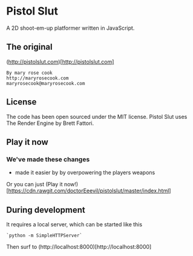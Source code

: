 # Pistol Slut

A 2D shoot-em-up platformer written in JavaScript.

## The original

(http://pistolslut.com)[http://pistolslut.com]

    By mary rose cook
    http://maryrosecook.com
    maryrosecook@maryrosecook.com

## License

The code has been open sourced under the MIT license. Pistol Slut uses The Render Engine by Brett Fattori.

## Play it now

### We've made these changes

* made it easier by by overpowering the players weapons

Or you can just (Play it now!)[https://cdn.rawgit.com/doctorEeevil/pistolslut/master/index.html]

## During development

It requires a local server, which can be started like this

    `python -m SimpleHTTPServer`

Then surf to 
    (http://localhost:8000)[http://localhost:8000]
